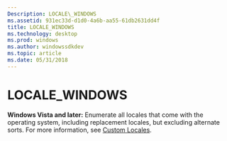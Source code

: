 ```yaml
---
Description: LOCALE\_WINDOWS
ms.assetid: 931ec33d-d1d0-4a6b-aa55-61db2631dd4f
title: LOCALE_WINDOWS
ms.technology: desktop
ms.prod: windows
ms.author: windowssdkdev
ms.topic: article
ms.date: 05/31/2018
---
```


# LOCALE\_WINDOWS

**Windows Vista and later:** Enumerate all locales that come with the operating system, including replacement locales, but excluding alternate sorts. For more information, see [Custom Locales](custom-locales.md).

 

 



